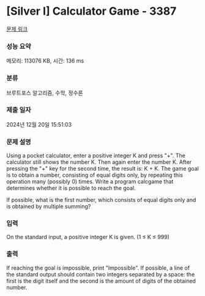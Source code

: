# [Silver I] Calculator Game - 3387 

[문제 링크](https://www.acmicpc.net/problem/3387) 

### 성능 요약

메모리: 113076 KB, 시간: 136 ms

### 분류

브루트포스 알고리즘, 수학, 정수론

### 제출 일자

2024년 12월 20일 15:51:03

### 문제 설명

<p>Using a pocket calculator, enter a positive integer K and press "+". The calculator still shows the number K. Then again enter the number K. After pressing the "+" key for the second time, the result is: K + K. The game goal is to obtain a number, consisting of equal digits only, by repeating this operation many (possibly 0) times. Write a program calcgame that determines whether it is possible to reach the goal.</p>

<p>If possible, what is the first number, which consists of equal digits only and is obtained by multiple summing?</p>

### 입력 

 <p>On the standard input, a positive integer K is given. (1 ≤ K ≤ 999)</p>

### 출력 

 <p>If reaching the goal is impossible, print "Impossible". If possible, a line of the standard output should contain two integers separated by a space: the first is the digit itself and the second is the amount of digits of the obtained number.</p>

